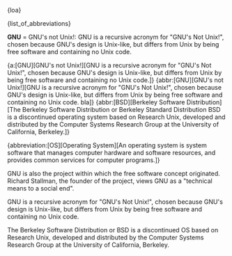 
{loa}

{list_of_abbreviations}

<!--
Trials
[a:abbreviation](expanded "details")
{a:abbreviation[expanded](details)}
{a:abbr:expanded:details}

Common
*[abbreviation]: expanded\p

Extended
*[abbreviation](expanded): details\p
-->

**GNU** = GNU's not Unix!: GNU is a recursive acronym for "GNU's Not Unix!", chosen because GNU's design is Unix-like, but differs from Unix by being free software and containing no Unix code.

{a:[GNU][GNU's not Unix!][GNU is a recursive acronym for "GNU's Not Unix!", chosen because GNU's design is Unix-like, but differs from Unix by being free software and containing no Unix code.]}
{abbr:[GNU][GNU's not Unix!][GNU is a recursive acronym for "GNU's Not Unix!", chosen because GNU's design is Unix-like, but differs from Unix by being free software and containing no Unix code. bla]}
{abbr:[BSD][Berkeley Software Distribution][The Berkeley Software Distribution or Berkeley Standard Distribution BSD is a discontinued operating system based on Research Unix, developed and distributed by the Computer Systems Research Group at the University of California, Berkeley.]}

{abbreviation:[OS][Operating System][An operating system is system software that manages computer hardware and software resources, and provides common services for computer programs.]}

<!-- GNU ... GNU's not Unix! -->

GNU is also the project within which the free software concept originated. Richard Stallman, the founder of the project, views GNU as a "technical means to a social end".

GNU is a recursive acronym for "GNU's Not Unix!", chosen because GNU's design is Unix-like, but differs from Unix by being free software and containing no Unix code.

The Berkeley Software Distribution or BSD is a discontinued OS based on Research Unix, developed and distributed by the Computer Systems Research Group at the University of California, Berkeley.

